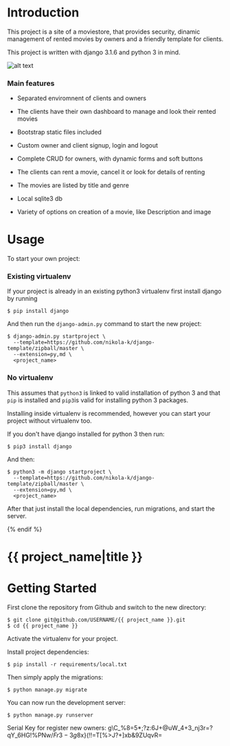 # Introduction

This project is a  site of a moviestore, that provides security, dinamic management of rented movies
by owners and a friendly template for clients. 

This project is written with django 3.1.6 and python 3 in mind.

![alt text](https://i.ibb.co/JKsn0WM/download.png)
### Main features

* Separated enviromnent of clients and owners

* The clients have their own dashboard to manage and look their rented movies

* Bootstrap static files included

* Custom owner and client signup, login and logout

* Complete CRUD for owners, with dynamic forms and soft buttons

* The clients can rent a movie, cancel it or look for details of renting

* The movies are listed by title and genre

* Local sqlite3 db

* Variety of options on creation of a movie, like Description and image


# Usage

To start your own project:

### Existing virtualenv

If your project is already in an existing python3 virtualenv first install django by running

    $ pip install django
    
And then run the `django-admin.py` command to start the new project:

    $ django-admin.py startproject \
      --template=https://github.com/nikola-k/django-template/zipball/master \
      --extension=py,md \
      <project_name>
      
### No virtualenv

This assumes that `python3` is linked to valid installation of python 3 and that `pip` is installed and `pip3`is valid
for installing python 3 packages.

Installing inside virtualenv is recommended, however you can start your project without virtualenv too.

If you don't have django installed for python 3 then run:

    $ pip3 install django
    
And then:

    $ python3 -m django startproject \
      --template=https://github.com/nikola-k/django-template/zipball/master \
      --extension=py,md \
      <project_name>
      
      
After that just install the local dependencies, run migrations, and start the server.

{% endif %}

# {{ project_name|title }}

# Getting Started

First clone the repository from Github and switch to the new directory:

    $ git clone git@github.com/USERNAME/{{ project_name }}.git
    $ cd {{ project_name }}
    
Activate the virtualenv for your project.
    
Install project dependencies:

    $ pip install -r requirements/local.txt
    
    
Then simply apply the migrations:

    $ python manage.py migrate
    

You can now run the development server:

    $ python manage.py runserver
    
Serial Key for register new owners: g\C_%8=5*;?z:6J+@uW_4+3_nj3r=?qY_6HG!%PNw$/Fr3-3g8%$x}(!!=T[%>J?+]xb&9ZUqvR=
